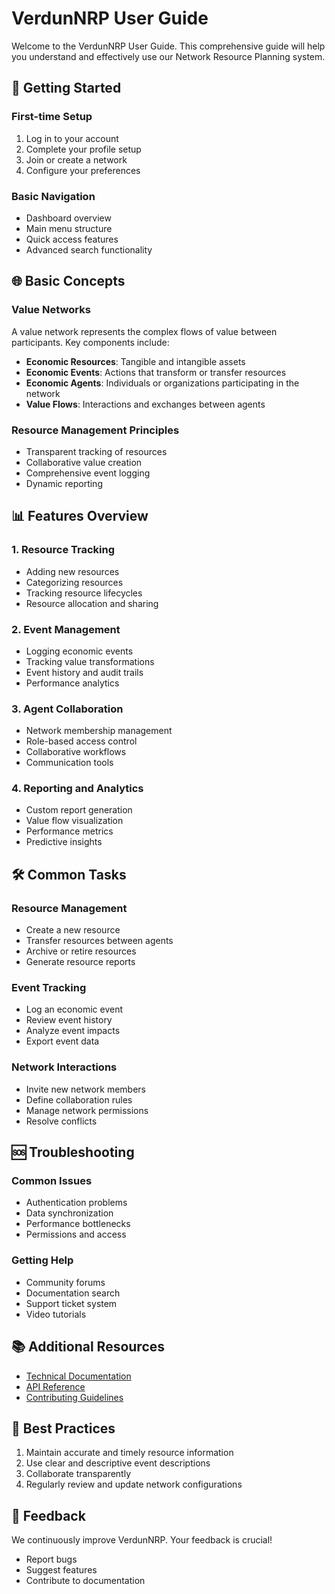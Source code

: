 # VerdunNRP User Guide

Welcome to the VerdunNRP User Guide. This comprehensive guide will help you understand and effectively use our Network Resource Planning system.

## 🚀 Getting Started

### First-time Setup
1. Log in to your account
2. Complete your profile setup
3. Join or create a network
4. Configure your preferences

### Basic Navigation
- Dashboard overview
- Main menu structure
- Quick access features
- Advanced search functionality

## 🌐 Basic Concepts

### Value Networks
A value network represents the complex flows of value between participants. Key components include:

- **Economic Resources**: Tangible and intangible assets
- **Economic Events**: Actions that transform or transfer resources
- **Economic Agents**: Individuals or organizations participating in the network
- **Value Flows**: Interactions and exchanges between agents

### Resource Management Principles
- Transparent tracking of resources
- Collaborative value creation
- Comprehensive event logging
- Dynamic reporting

## 📊 Features Overview

### 1. Resource Tracking
- Adding new resources
- Categorizing resources
- Tracking resource lifecycles
- Resource allocation and sharing

### 2. Event Management
- Logging economic events
- Tracking value transformations
- Event history and audit trails
- Performance analytics

### 3. Agent Collaboration
- Network membership management
- Role-based access control
- Collaborative workflows
- Communication tools

### 4. Reporting and Analytics
- Custom report generation
- Value flow visualization
- Performance metrics
- Predictive insights

## 🛠 Common Tasks

### Resource Management
- Create a new resource
- Transfer resources between agents
- Archive or retire resources
- Generate resource reports

### Event Tracking
- Log an economic event
- Review event history
- Analyze event impacts
- Export event data

### Network Interactions
- Invite new network members
- Define collaboration rules
- Manage network permissions
- Resolve conflicts

## 🆘 Troubleshooting

### Common Issues
- Authentication problems
- Data synchronization
- Performance bottlenecks
- Permissions and access

### Getting Help
- Community forums
- Documentation search
- Support ticket system
- Video tutorials

## 📚 Additional Resources

- [Technical Documentation](/technical/README.md)
- [API Reference](/technical/api.md)
- [Contributing Guidelines](/development/contributing.md)

## 🤝 Best Practices

1. Maintain accurate and timely resource information
2. Use clear and descriptive event descriptions
3. Collaborate transparently
4. Regularly review and update network configurations

## 📝 Feedback

We continuously improve VerdunNRP. Your feedback is crucial!
- Report bugs
- Suggest features
- Contribute to documentation
